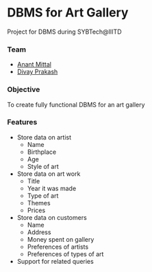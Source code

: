 # DBMS for Art Gallery
Project for DBMS during SYBTech@IIITD

### Team
* [Anant Mittal](http://github.com/anant15)
* [Divay Prakash](http://github.com/divayprakash)

### Objective
To create fully functional DBMS for an art gallery

### Features
* Store data on artist
  * Name
  * Birthplace
  * Age
  * Style of art
* Store data on art work
  * Title 
  * Year it was made
  * Type of art
  * Themes
  * Prices 
* Store data on customers
  * Name
  * Address
  * Money spent on gallery
  * Preferences of artists
  * Preferences of types of art
* Support for related queries
